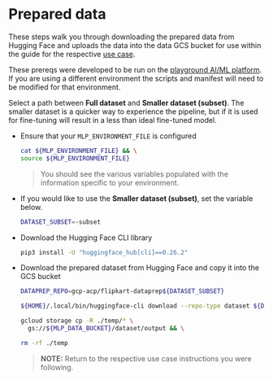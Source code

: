 # Prepared data

These steps walk you through downloading the prepared data from Hugging Face and uploads the data into the data GCS bucket for use within the guide for the respective [use case](/use-cases).

These prereqs were developed to be run on the [playground AI/ML platform](/platforms/gke-aiml/playground/README.md). If you are using a different environment the scripts and manifest will need to be modified for that environment.

Select a path between **Full dataset** and **Smaller dataset (subset)**. The smaller dataset is a quicker way to experience the pipeline, but if it is used for fine-tuning will result in a less than ideal fine-tuned model.

- Ensure that your `MLP_ENVIRONMENT_FILE` is configured

  ```sh
  cat ${MLP_ENVIRONMENT_FILE} && \
  source ${MLP_ENVIRONMENT_FILE}
  ```

  > You should see the various variables populated with the information specific to your environment.

- If you would like to use the **Smaller dataset (subset)**, set the variable below.

  ```sh
  DATASET_SUBSET=-subset
  ```

- Download the Hugging Face CLI library

  ```sh
  pip3 install -U "huggingface_hub[cli]==0.26.2"
  ```

- Download the prepared dataset from Hugging Face and copy it into the GCS bucket

  ```sh
  DATAPREP_REPO=gcp-acp/flipkart-dataprep${DATASET_SUBSET}

  ${HOME}/.local/bin/huggingface-cli download --repo-type dataset ${DATAPREP_REPO} --local-dir ./temp

  gcloud storage cp -R ./temp/* \
    gs://${MLP_DATA_BUCKET}/dataset/output && \

  rm -rf ./temp
  ```

  > **NOTE:** Return to the respective use case instructions you were following.
